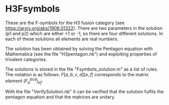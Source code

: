 # H3Fsymbols
These are the F-symbols for the H3 fusion category (see https://arxiv.org/abs/1906.01322). There are two parameters in the solution (p1 and p2) which are either +1 or -1, so there are four different solutions. In each of these solutions all elements are real numbers.

The solution has been obtained by solving the Pentagon equation with Mathematica (see the file "H3pentagon.nb") and exploiting properties of trivalent categories.

The solutions is stored in the file "Fsymbols_solution.m" as a list of rules. The notation is as follows: $F[a,b,c,d][e,f]$ corresponds to the matrix element $(F_a^{bcd})_{ef}$.

With the file "VerifySolution.nb" it can be verified that the solution fulfils the pentagon equation and that the matrices are unitary.
